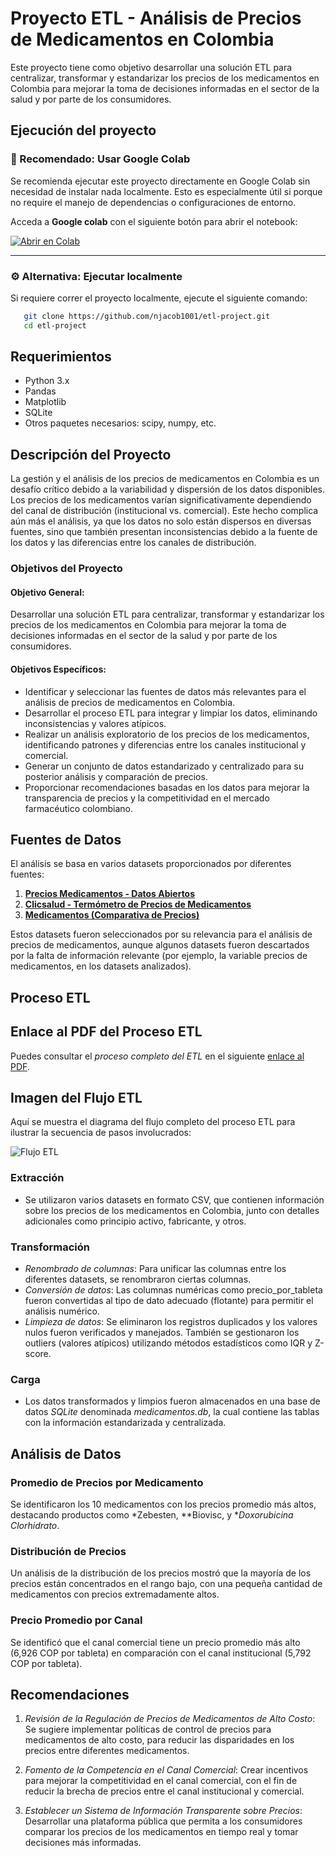 # Proyecto ETL - Análisis de Precios de Medicamentos en Colombia

Este proyecto tiene como objetivo desarrollar una solución ETL para centralizar, transformar y estandarizar los precios de los medicamentos en Colombia para mejorar la toma de decisiones informadas en el sector de la salud y por parte de los consumidores.

## Ejecución del proyecto

### 🔗 Recomendado: Usar Google Colab

Se recomienda ejecutar este proyecto directamente en Google Colab sin necesidad de instalar nada localmente. Esto es especialmente útil si porque no require el manejo de dependencias o configuraciones de entorno.

Acceda a **Google colab** con el siguiente botón para abrir el notebook:

[![Abrir en Colab](https://colab.research.google.com/assets/colab-badge.svg)](https://colab.research.google.com/github/njacob1001/etl-project/blob/main/notebooks/proyectoETL.ipynb)

---

### ⚙️ Alternativa: Ejecutar localmente

Si requiere correr el proyecto localmente, ejecute el siguiente comando:
```bash
   git clone https://github.com/njacob1001/etl-project.git
   cd etl-project
```

## Requerimientos

- Python 3.x
- Pandas
- Matplotlib
- SQLite
- Otros paquetes necesarios: scipy, numpy, etc.

## Descripción del Proyecto

La gestión y el análisis de los precios de medicamentos en Colombia es un desafío crítico debido a la variabilidad y dispersión de los datos disponibles. Los precios de los medicamentos varían significativamente dependiendo del canal de distribución (institucional vs. comercial). Este hecho complica aún más el análisis, ya que los datos no solo están dispersos en diversas fuentes, sino que también presentan inconsistencias debido a la fuente de los datos y las diferencias entre los canales de distribución.

### Objetivos del Proyecto

#### Objetivo General:
Desarrollar una solución ETL para centralizar, transformar y estandarizar los precios de los medicamentos en Colombia para mejorar la toma de decisiones informadas en el sector de la salud y por parte de los consumidores.

#### Objetivos Específicos:
- Identificar y seleccionar las fuentes de datos más relevantes para el análisis de precios de medicamentos en Colombia.
- Desarrollar el proceso ETL para integrar y limpiar los datos, eliminando inconsistencias y valores atípicos.
- Realizar un análisis exploratorio de los precios de los medicamentos, identificando patrones y diferencias entre los canales institucional y comercial.
- Generar un conjunto de datos estandarizado y centralizado para su posterior análisis y comparación de precios.
- Proporcionar recomendaciones basadas en los datos para mejorar la transparencia de precios y la competitividad en el mercado farmacéutico colombiano.

## Fuentes de Datos

El análisis se basa en varios datasets proporcionados por diferentes fuentes:

1. **[Precios Medicamentos - Datos Abiertos](https://www.datos.gov.co/Salud-y-Protecci-n-Social/Precios-Medicamentos/3t73-n4q9/about_data)**
2. **[Clicsalud - Termómetro de Precios de Medicamentos](https://www.datos.gov.co/Salud-y-Protecci-n-Social/Clicsalud-Term-metro-de-Precios-de-Medicamentos/n4dj-8r7k/about_data)**
3. **[Medicamentos (Comparativa de Precios)](https://www.datos.gov.co/Salud-y-Protecci-n-Social/medicamentos/ec4u-mzse/about_data)**

Estos datasets fueron seleccionados por su relevancia para el análisis de precios de medicamentos, aunque algunos datasets fueron descartados por la falta de información relevante (por ejemplo, la variable precios de medicamentos, en los datasets analizados).

## Proceso ETL

## Enlace al PDF del Proceso ETL

Puedes consultar el *proceso completo del ETL* en el siguiente [enlace al PDF](https://drive.google.com/file/d/1XDmF_xA6dVcheQ4hQEvq--4DgckCR6f5/view?usp=sharing).


## Imagen del Flujo ETL

Aquí se muestra el diagrama del flujo completo del proceso ETL para ilustrar la secuencia de pasos involucrados:

![Flujo ETL](https://github.com/user-attachments/assets/63987358-3ce7-4c1c-a56a-002bb858b7f8)



### Extracción
- Se utilizaron varios datasets en formato CSV, que contienen información sobre los precios de los medicamentos en Colombia, junto con detalles adicionales como principio activo, fabricante, y otros.

### Transformación
- *Renombrado de columnas*: Para unificar las columnas entre los diferentes datasets, se renombraron ciertas columnas.
- *Conversión de datos*: Las columnas numéricas como precio_por_tableta fueron convertidas al tipo de dato adecuado (flotante) para permitir el análisis numérico.
- *Limpieza de datos*: Se eliminaron los registros duplicados y los valores nulos fueron verificados y manejados. También se gestionaron los outliers (valores atípicos) utilizando métodos estadísticos como IQR y Z-score.

### Carga
- Los datos transformados y limpios fueron almacenados en una base de datos *SQLite* denominada *medicamentos.db*, la cual contiene las tablas con la información estandarizada y centralizada.

## Análisis de Datos

### Promedio de Precios por Medicamento
Se identificaron los 10 medicamentos con los precios promedio más altos, destacando productos como *Zebesten, **Biovisc, y **Doxorubicina Clorhidrato*.

### Distribución de Precios
Un análisis de la distribución de los precios mostró que la mayoría de los precios están concentrados en el rango bajo, con una pequeña cantidad de medicamentos con precios extremadamente altos.

### Precio Promedio por Canal
Se identificó que el canal comercial tiene un precio promedio más alto (6,926 COP por tableta) en comparación con el canal institucional (5,792 COP por tableta).

## Recomendaciones

1. *Revisión de la Regulación de Precios de Medicamentos de Alto Costo*:
   Se sugiere implementar políticas de control de precios para medicamentos de alto costo, para reducir las disparidades en los precios entre diferentes medicamentos.

2. *Fomento de la Competencia en el Canal Comercial*:
   Crear incentivos para mejorar la competitividad en el canal comercial, con el fin de reducir la brecha de precios entre el canal institucional y comercial.

3. *Establecer un Sistema de Información Transparente sobre Precios*:
   Desarrollar una plataforma pública que permita a los consumidores comparar los precios de los medicamentos en tiempo real y tomar decisiones más informadas.


